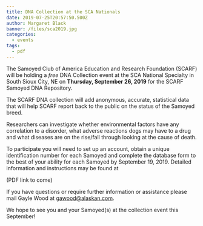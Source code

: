 ```yaml
---
title: DNA Collection at the SCA Nationals
date: 2019-07-25T20:57:50.500Z
author: Margaret Black
banner: /files/sca2019.jpg
categories:
  - events
tags:
  - pdf
---
```

The Samoyed Club of America Education and Research Foundation (SCARF) will be holding a _free_ DNA Collection event at the SCA National Specialty in South Sioux City, NE on <i class="fa fa-calendar"></i> **Thursday, September 26, 2019** for the SCARF Samoyed DNA Repository.



The SCARF DNA collection will add anonymous, accurate, statistical data that will help SCARF report back to the public on the status of the Samoyed breed.



Researchers can investigate whether environmental factors have any correlation to a disorder, what adverse reactions dogs may have to a drug and what diseases are on the rise/fall through looking at the cause of death.



To participate you will need to set up an account, obtain a unique identification number for each Samoyed and complete the database form to the best of your ability for each Samoyed by September 19, 2019. Detailed information and instructions may be found at

(PDF link to come)



If you have questions or require further information or assistance please mail Gayle Wood at [gawood@alaskan.com](mailto:gawood@alaskan.com).



We hope to see you and your Samoyed(s) at the collection event this September!
